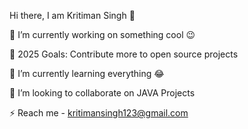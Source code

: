 Hi there, I am Kritiman Singh 👋

🔭 I’m currently working on something cool 😉

🎯 2025 Goals: Contribute more to open source projects

🌱 I’m currently learning everything 😂

💞️ I’m looking to collaborate on JAVA Projects

⚡  Reach me - kritimansingh123@gmail.com 

<!---
CodingBeast01/CodingBeast01 is a ✨ special ✨ repository because its `README.md` (this file) appears on your GitHub profile.
You can click the Preview link to take a look at your changes.
--->
